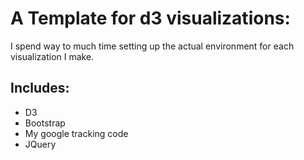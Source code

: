 # A Template for d3 visualizations: 

I spend way to much time setting up the actual environment for each visualization I make. 

## Includes: 
- D3
- Bootstrap
- My google tracking code
- JQuery